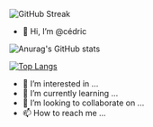 ![GitHub Streak](https://github-readme-streak-stats.herokuapp.com/?user=cdujardin4000)
- 👋 Hi, I’m @cédric


![Anurag's GitHub stats](https://github-readme-stats.vercel.app/api?username=cdujardin4000&show_icons=true&theme=radical&hide=issues,contribs)

[![Top Langs](https://github-readme-stats.vercel.app/api/top-langs/?username=cdujardin4000&layout=compact&langs_count=8&show_icons=true&theme=radical)](https://github.com/anuraghazra/github-readme-stats)
- 👀 I’m interested in ...
- 🌱 I’m currently learning ...
- 💞️ I’m looking to collaborate on ...
- 📫 How to reach me ...

<!---
cdujardin4000/cdujardin4000 is a ✨ special ✨ repository because its `README.md` (this file) appears on your GitHub profile.
You can click the Preview link to take a look at your changes.

<p align="center" >
  <img width="47%" src="https://github-readme-stats.vercel.app/api/pin/?username=anuraghazra&repo=github-readme-stats" />
</p>  
<p align="center" >
  <img align="center" width="47%" src="https://github-readme-stats.vercel.app/api/pin/?username=anuraghazra&repo=convoychat" />
</p>

<table>
  <tr>
    <th>Author</th>
    <th>Message</th>
  </tr>
  <tr>
    <td><a target="_blank" href="https://twitter.com/urlichsanais/status/1349358736092094467">Anaïs Urlichs</a></td>
    <td>Eddie is probably the most genuine and kind person I know in tech 🥰 providing opportunities and consistently cheering without expecting anything in return! He just recommended me for a podcast 😱</td>
  </tr>
  <tr>
    <td><a target="_blank" href="https://twitter.com/yalematta/status/1304541107330658313">Layale</a></td>
    <td>Following @eddiejaoude videos helped me a lot. You'll learn by practicing during his livestreams. Check his YouTube channel!</td>
  </tr>
  <tr>
    <td><a target="_blank" href="https://twitter.com/__nawalhmw/status/1304572901140635648">Nawal Alhamwi</a></td>
    <td>YES, CAN'T AGREE MORE!! 💯 His videos (both the content && the way he delivers information) made me love Github more!🤩 Thanks @eddiejaoude 🌟</td>
  </tr>
  <tr>
    <td><a target="_blank" href="https://twitter.com/allanregush/status/1304484456221167617">Allan Regush</a></td>
    <td>Working with @eddiejaoude and his open source community has been a positive experience. If you have been wanting to contribute to open source but don't know where to start. Come join the community.</td>
  </tr>
</table>
--->
